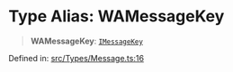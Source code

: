 # Type Alias: WAMessageKey

> **WAMessageKey**: [`IMessageKey`](../namespaces/proto/interfaces/IMessageKey.md)

Defined in: [src/Types/Message.ts:16](https://github.com/Fokusdotid/Baileys/blob/acae94a55f1d32612d8d312d52b001d93f2ac5e2/src/Types/Message.ts#L16)
